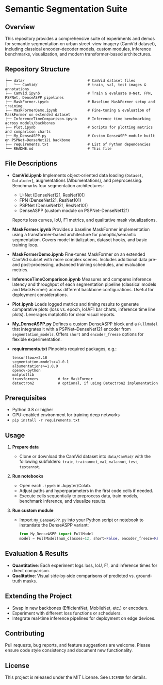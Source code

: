 # Semantic Segmentation Suite

## Overview

This repository provides a comprehensive suite of experiments and demos for semantic segmentation on urban street-view imagery (CamVid dataset), including classical encoder–decoder models, custom modules, inference benchmarks, visualization, and modern transformer-based architectures.

## Repository Structure

```
├── data/                             # CamVid dataset files
│   └── CamVid/                       # train, val, test images & annotations
├── CamVid.ipynb                      # Train & evaluate U-Net, FPN, PSPNet, DenseASPP pipelines
├── MaskFormer.ipynb                  # Baseline MaskFormer setup and training
├── MaskFormerDemo.ipynb              # Fine-tuning & evaluation of MaskFormer on extended dataset
├── InferenceTimeComparison.ipynb     # Inference time benchmarking across models/backbones
├── Plot.ipynb                        # Scripts for plotting metrics and comparison charts
├── My_DenseASPP.py                   # Custom DenseASPP module built on PSPNet–DenseNet121 backbone
├── requirements.txt                  # List of Python dependencies
└── README.md                         # This file
```

## File Descriptions

* **CamVid.ipynb**
  Implements object‐oriented data loading (`Dataset`, `Dataloder`), augmentations (Albumentations), and preprocessing. Benchmarks four segmentation architectures:

  * U-Net (DenseNet121, ResNet101)
  * FPN   (DenseNet121, ResNet101)
  * PSPNet (DenseNet121, ResNet101)
  * DenseASPP (custom module on PSPNet–DenseNet121)

  Reports loss curves, IoU, F1 metrics, and qualitative mask visualizations.

* **MaskFormer.ipynb**
  Provides a baseline MaskFormer implementation using a transformer-based architecture for panoptic/semantic segmentation. Covers model initialization, dataset hooks, and basic training loop.

* **MaskFormerDemo.ipynb**
  Fine-tunes MaskFormer on an extended CamVid subset with more complex scenes. Includes additional data pre‐ and post‐processing, advanced training schedules, and evaluation metrics.

* **InferenceTimeComparison.ipynb**
  Measures and compares inference latency and throughput of each segmentation pipeline (classical models and MaskFormer) across different backbone configurations. Useful for deployment considerations.

* **Plot.ipynb**
  Loads logged metrics and timing results to generate comparative plots (loss vs. epoch, IoU/F1 bar charts, inference time line plots). Leverages matplotlib for clear visual reports.

* **My\_DenseASPP.py**
  Defines a custom DenseASPP block and a `FullModel` that integrates it with a PSPNet–DenseNet121 encoder from `segmentation_models`. Offers `short` and `encoder_freeze` options for flexible experimentation.

* **requirements.txt**
  Pinpoints required packages, e.g.:

  ```text
  tensorflow>=2.10
  segmentation-models>=1.0.1
  albumentations>=1.0.0
  opencv-python
  matplotlib
  transformers         # for MaskFormer
  detectron2           # optional, if using Detectron2 implementation
  ```

## Prerequisites

* Python 3.8 or higher
* GPU-enabled environment for training deep networks
* `pip install -r requirements.txt`

## Usage

1. **Prepare data**

   * Clone or download the CamVid dataset into `data/CamVid/` with the following subfolders: `train`, `trainannot`, `val`, `valannot`, `test`, `testannot`.

2. **Run notebooks**

   * Open each `.ipynb` in Jupyter/Colab.
   * Adjust paths and hyperparameters in the first code cells if needed.
   * Execute cells sequentially to preprocess data, train models, benchmark inference, and visualize results.

3. **Run custom module**

   * Import `My_DenseASPP.py` into your Python script or notebook to instantiate the DenseASPP variant:

     ```python
     from My_DenseASPP import FullModel
     model = FullModel(num_classes=12, short=False, encoder_freeze=False)
     ```

## Evaluation & Results

* **Quantitative**: Each experiment logs loss, IoU, F1, and inference times for direct comparison.
* **Qualitative**: Visual side‐by‐side comparisons of predicted vs. ground‐truth masks.

## Extending the Project

* Swap in new backbones (EfficientNet, MobileNet, etc.) or encoders.
* Experiment with different loss functions or schedulers.
* Integrate real‐time inference pipelines for deployment on edge devices.

## Contributing

Pull requests, bug reports, and feature suggestions are welcome. Please ensure code style consistency and document new functionality.

## License

This project is released under the MIT License. See `LICENSE` for details.

